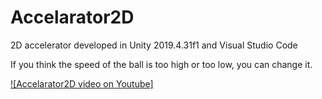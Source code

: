 # Accelarator2D
 2D accelerator developed in Unity 2019.4.31f1 and Visual Studio Code

If you think the speed of the ball is too high or too low, you can change it.

[![Accelarator2D video on Youtube]](https://www.youtube.com/watch?v=3qbhriHZcXU)



